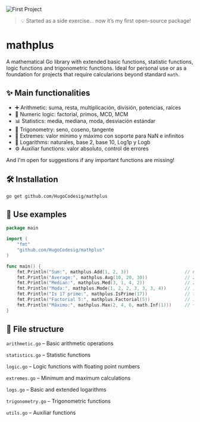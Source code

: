 ![First Project](https://img.shields.io/badge/built%20with-coffee%20and%20curiosity-%23c49cff?style=flat&logo=go)

> 💡 Started as a side exercise… now it’s my first open-source package!

# mathplus

A mathematical Go library with extended basic functions, statistic functions, logic functions and trigonometric functions. Ideal for personal use or as a foundation for projects that require calcularions beyond standard `math`.

## ✨ Main functionalities

- ➕ Arithmetic: suma, resta, multiplicación, división, potencias, raíces
- 🧮 Numeric logic: factorial, primos, MCD, MCM
- 📊 Statistics: media, mediana, moda, desviación estándar
- 📐 Trigonometry: seno, coseno, tangente
- 🔢 Extremes: valor mínimo y máximo con soporte para NaN e infinitos
- 🧠 Logarithms: naturales, base 2, base 10, Log1p y Logb
- ⚙️ Auxiliar functions: valor absoluto, control de errores

And I'm open for suggestions if any important functions are missing!

## 🛠️ Installation

`go get github.com/HugoCodesig/mathplus`

## 🧪 Use examples

```go
package main

import (
    "fmt"
    "github.com/HugoCodesig/mathplus"
)

func main() {
    fmt.Println("Sum:", mathplus.Add(1, 2, 3))                     // 6
    fmt.Println("Average:", mathplus.Avg(10, 20, 30))              // 20
    fmt.Println("Median:", mathplus.Med(3, 1, 4, 2))               // 2.5
    fmt.Println("Moda:", mathplus.Mode(1, 2, 2, 3, 3, 3, 4))       // [3]
    fmt.Println("Is 17 prime:", mathplus.IsPrime(17))              // true
    fmt.Println("Factorial 5:", mathplus.Factorial(5))             // 120
    fmt.Println("Máximo:", mathplus.Max(2, 4, 6, math.Inf(1)))     // +Inf
}
```

## 📁 File structure

`arithmetic.go` – Basic arithmetic operations

`statistics.go` – Statistic functions

`logic.go` – Logic functions with floating point numbers

`extremes.go` – Minimum and maximum calculations

`logs.go` – Basic and extended logarithms

`trigonometry.go` – Trigonometric functions

`utils.go` – Auxiliar functions
